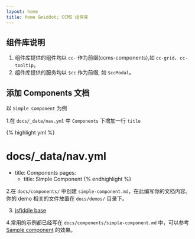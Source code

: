 ```yaml
---
layout: home
title: Home &middot; CCMS 组件库
---
```


## 组件库说明

1. 组件库提供的组件均以 `cc-` 作为前缀(ccms-components),如 `cc-grid`、`cc-tooltip`。
2. 组件库提供的服务均以 `$cc` 作为前缀, 如 `$ccModal`。

## 添加 Components 文档

以 `Simple Component` 为例

1.在 `docs/_data/nav.yml` 中 `Components` 下增加一行 `title` 

{% highlight yml %}
# docs/_data/nav.yml
- title: Components
  pages:
    - title: Simple Component
{% endhighlight %}

2.在 `docs/components/` 中创建 `simple-component.md`，在此编写你的文档内容。你的 demo 相关的文件放置在 `docs/demos/` 目录下。

3. [jsfiddle base](https://jsfiddle.net/Kuitos/bny6tf2x/)

4.常用的示例都已经写在 `docs/components/simple-component.md` 中，可以参考 [Sample component](//docs/components/sample-component/) 的效果。


